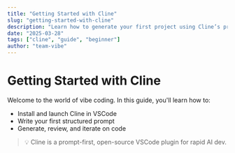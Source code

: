 ```yaml
---
title: "Getting Started with Cline"
slug: "getting-started-with-cline"
description: "Learn how to generate your first project using Cline’s prompt-based AI flow."
date: "2025-03-28"
tags: ["cline", "guide", "beginner"]
author: "team-vibe"
---
```


# Getting Started with Cline

Welcome to the world of vibe coding. In this guide, you'll learn how to:

- Install and launch Cline in VSCode
- Write your first structured prompt
- Generate, review, and iterate on code

> 💡 Cline is a prompt-first, open-source VSCode plugin for rapid AI dev.
